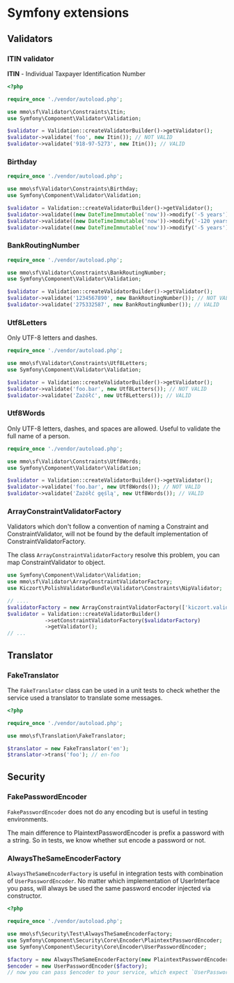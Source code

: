 # Symfony extensions

## Validators

### ITIN validator

**ITIN** - Individual Taxpayer Identification Number

```php
<?php

require_once './vendor/autoload.php';

use mmo\sf\Validator\Constraints\Itin;
use Symfony\Component\Validator\Validation;

$validator = Validation::createValidatorBuilder()->getValidator();
$validator->validate('foo', new Itin()); // NOT VALID
$validator->validate('918-97-5273', new Itin()); // VALID
```

### Birthday

```php
require_once './vendor/autoload.php';

use mmo\sf\Validator\Constraints\Birthday;
use Symfony\Component\Validator\Validation;

$validator = Validation::createValidatorBuilder()->getValidator();
$validator->validate((new DateTimeImmutable('now'))->modify('-5 years'), new Birthday(['minAge' => 18])); // NOT VALID
$validator->validate((new DateTimeImmutable('now'))->modify('-120 years'), new Birthday()); // NOT VALID
$validator->validate((new DateTimeImmutable('now'))->modify('-5 years'), new Birthday()); // VALID
```

### BankRoutingNumber

```php
require_once './vendor/autoload.php';

use mmo\sf\Validator\Constraints\BankRoutingNumber;
use Symfony\Component\Validator\Validation;

$validator = Validation::createValidatorBuilder()->getValidator();
$validator->validate('1234567890', new BankRoutingNumber()); // NOT VALID
$validator->validate('275332587', new BankRoutingNumber()); // VALID
```

### Utf8Letters

Only UTF-8 letters and dashes.

```php
require_once './vendor/autoload.php';

use mmo\sf\Validator\Constraints\Utf8Letters;
use Symfony\Component\Validator\Validation;

$validator = Validation::createValidatorBuilder()->getValidator();
$validator->validate('foo.bar', new Utf8Letters()); // NOT VALID
$validator->validate('Zażółć', new Utf8Letters()); // VALID
```

### Utf8Words

Only UTF-8 letters, dashes, and spaces are allowed. Useful to validate the full name of a person.

```php
require_once './vendor/autoload.php';

use mmo\sf\Validator\Constraints\Utf8Words;
use Symfony\Component\Validator\Validation;

$validator = Validation::createValidatorBuilder()->getValidator();
$validator->validate('foo.bar', new Utf8Words()); // NOT VALID
$validator->validate('Zażółć gęślą', new Utf8Words()); // VALID
```

### ArrayConstraintValidatorFactory

Validators which don't follow a convention of naming a Constraint and ConstraintValidator,
will not be found by the default implementation of ConstraintValidatorFactory.

The class `ArrayConstraintValidatorFactory` resolve this problem, you can map ConstraintValidator to object.

```php
use Symfony\Component\Validator\Validation;
use mmo\sf\Validator\ArrayConstraintValidatorFactory;
use Kiczort\PolishValidatorBundle\Validator\Constraints\NipValidator;

// ....
$validatorFactory = new ArrayConstraintValidatorFactory(['kiczort.validator.nip' => new NipValidator()]);
$validator = Validation::createValidatorBuilder()
            ->setConstraintValidatorFactory($validatorFactory)
            ->getValidator();
// ...
```

## Translator

### FakeTranslator

The `FakeTranslator` class can be used in a unit tests to check whether the service used a translator to translate some messages.

```php
<?php

require_once './vendor/autoload.php';

use mmo\sf\Translation\FakeTranslator;

$translator = new FakeTranslator('en');
$translator->trans('foo'); // en-foo
```

## Security

### FakePasswordEncoder

`FakePasswordEncoder` does not do any encoding but is useful in testing environments.

The main difference to PlaintextPasswordEncoder is prefix a password with a string.
So in tests, we know whether sut encode a password or not.

### AlwaysTheSameEncoderFactory

`AlwaysTheSameEncoderFactory`  is useful in integration tests with combination of `UserPasswordEncoder`. No matter which implementation of UserInterface you pass,
will always be used the same password encoder injected via constructor.

```php
<?php

require_once './vendor/autoload.php';

use mmo\sf\Security\Test\AlwaysTheSameEncoderFactory;
use Symfony\Component\Security\Core\Encoder\PlaintextPasswordEncoder;
use Symfony\Component\Security\Core\Encoder\UserPasswordEncoder;

$factory = new AlwaysTheSameEncoderFactory(new PlaintextPasswordEncoder());
$encoder = new UserPasswordEncoder($factory);
// now you can pass $encoder to your service, which expect `UserPasswordEncoderInterface`
```
